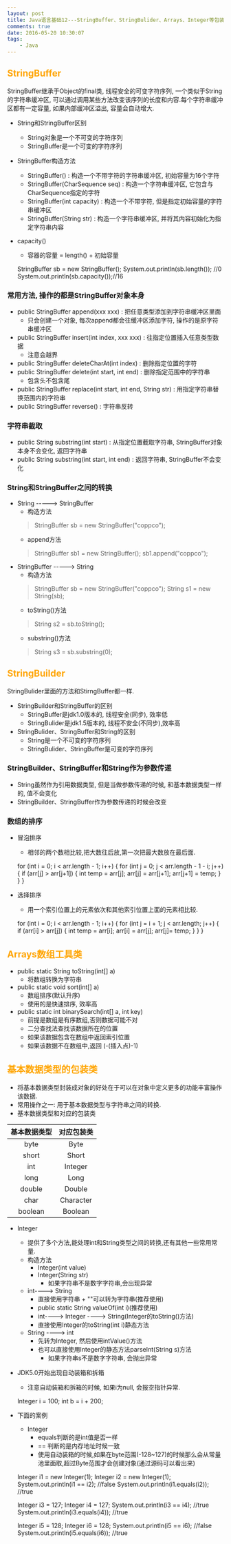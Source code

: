 ```yaml
---
layout: post
title: Java语言基础12---StringBuffer、StringBulider、Arrays、Integer等包装类
comments: true
date: 2016-05-20 10:30:07
tags:
	- Java
---
```



## <font color=orange>StringBuffer</font>
StringBuffer继承于Object的final类, 线程安全的可变字符序列, 一个类似于String的字符串缓冲区, 可以通过调用某些方法改变该序列的长度和内容.每个字符串缓冲区都有一定容量, 如果内部缓冲区溢出, 容量会自动增大.

<!--more-->

* String和StringBuffer区别
	* String对象是一个不可变的字符序列
	* StringBuffer是一个可变的字符序列
* StringBuffer构造方法
	* StringBuffer() : 构造一个不带字符的字符串缓冲区, 初始容量为16个字符
	* StringBuffer(CharSequence seq) : 构造一个字符串缓冲区, 它包含与CharSequence指定的字符
	* StringBuffer(int capacity) : 构造一个不带字符, 但是指定初始容量的字符串缓冲区
	* StringBuffer(String str) : 构造一个字符串缓冲区, 并将其内容初始化为指定字符串内容
* capacity()
	* 容器的容量 = length() + 初始容量


	StringBuffer sb = new StringBuffer();
	System.out.println(sb.length());  //0
	System.out.println(sb.capacity());//16

### 常用方法, 操作的都是StringBuffer对象本身
* public StringBuffer append(xxx xxx) : 把任意类型添加到字符串缓冲区里面
	* 只会创建一个对象, 每次append都会往缓冲区添加字符, 操作的是原字符串缓冲区
* public StringBuffer insert(int index, xxx xxx) : 往指定位置插入任意类型数据
	* 注意会越界
* public StringBuffer deleteCharAt(int index) : 删除指定位置的字符
* public StringBuffer delete(int start, int end) : 删除指定范围中的字符串
	* 包含头不包含尾
* public StringBuffer replace(int start, int end, String str) : 用指定字符串替换范围内的字符串
* public StringBuffer reverse() : 字符串反转

### 字符串截取
* public String substring(int start) : 从指定位置截取字符串, StringBuffer对象本身不会变化, 返回字符串
* public String substring(int start, int end) : 返回字符串, StringBuffer不会变化

### String和StringBuffer之间的转换
* String -----> StringBuffer
	* 构造方法
	>	StringBuffer sb = new StringBuffer("coppco");
	* append方法
	>	StringBuffer sb1 = new StringBuffer();
		sb1.append("coppco");
* StringBuffer -----> String
	* 构造方法
	>	StringBuffer sb = new StringBuffer("coppco");
		String s1 = new String(sb);
	* toString()方法
	>	String s2 = sb.toString();
	* substring()方法
	>	String s3 = sb.substring(0);

## <font color=orange>StringBuilder</font>
StringBulider里面的方法和StirngBuffer都一样.

* StringBuilder和StringBuffer的区别
	* StringBuffer是jdk1.0版本的, 线程安全(同步), 效率低
	* StringBulider是jdk1.5版本的, 线程不安全(不同步),效率高
* StringBulider、StringBuffer和String的区别
	* String是一个不可变的字符序列
	* StringBulider、StringBuffer是可变的字符序列

### StringBuilder、StringBuffer和String作为参数传递
* String虽然作为引用数据类型, 但是当做参数传递的时候, 和基本数据类型一样的, 值不会变化
* StringBuilder、StringBuffer作为参数传递的时候会改变

### 数组的排序
*	冒泡排序
	* 相邻的两个数相比较,把大数往后放,第一次把最大数放在最后面.


	for (int i = 0; i < arr.length - 1; i++) {
			for (int j = 0; j < arr.length - 1 - i; j++) {
				if (arr[j] > arr[j+1]) {
					int temp = arr[j];
					arr[j] = arr[j+1];
					arr[j+1] = temp;
				}
			}
		}

* 选择排序
	* 用一个索引位置上的元素依次和其他索引位置上面的元素相比较.


	for (int i = 0; i < arr.length - 1; i++) {
			for (int j = i + 1; j < arr.length; j++) {
				if (arr[i] > arr[j]) {
					int temp = arr[i];
					arr[i] = arr[j];
					arr[j]= temp;
				}
			}
		}


## <font color=orange>Arrays数组工具类</font>
* public static String toString(int[] a)
	* 将数组转换为字符串
* public static void sort(int[] a)
	* 数组排序(默认升序)
	* 使用的是快速排序, 效率高
* public static int binarySearch(int[] a, int key)
	* 前提是数组是有序数组,否则数据可能不对
	* 二分查找法查找该数据所在的位置
	* 如果该数据包含在数组中返回索引位置
	* 如果该数据不在数组中,返回  (-(插入点)-1)

## <font color=orange>基本数据类型的包装类</font>
* 将基本数据类型封装成对象的好处在于可以在对象中定义更多的功能丰富操作该数据.
* 常用操作之一: 用于基本数据类型与字符串之间的转换.
* 基本数据类型和对应的包装类

|基本数据类型|对应包装类|
|:---:|:---:|
|byte|Byte|
|short|Short|
|int|Integer|
|long|Long|
|double|Double|
|char|Character|
|boolean|Boolean|

* Integer
	* 提供了多个方法,能处理int和String类型之间的转换,还有其他一些常用常量.
	* 构造方法
		* Integer(int value) 
		* Integer(String str)
			* 如果字符串不是数字字符串,会出现异常
	* int----> String
		* 直接使用字符串 + ""可以转为字符串(推荐使用)
		* public static String valueOf(int i)(推荐使用)
		* int----> Integer ----> String(Integer的toString()方法)
		* 直接使用Integer的toString(int i)静态方法
	* String ----> int
		* 先转为Integer, 然后使用intValue()方法
		* 也可以直接使用Integer的静态方法parseInt(String s)方法
			* 如果字符串s不是数字字符串, 会抛出异常
* JDK5.0开始出现自动装箱和拆箱
	* 注意自动装箱和拆箱的时候, 如果i为null, 会报空指针异常.


	Integer i = 100;
	int b = i + 200;

* 下面的案例
	* Integer
		* equals判断的是int值是否一样
		* == 判断的是内存地址时候一致
		* 使用自动装箱的时候,如果在byte范围(-128~127)的时候那么会从常量池里面取,超过Byte范围才会创建对象(通过源码可以看出来)

	Integer i1 = new Integer(1);
	Integer i2 = new Integer(1);
	System.out.println(i1 == i2);  //false
	System.out.println(i1.equals(i2)); //true

	Integer i3 = 127;
	Integer i4 = 127;
	System.out.println(i3 == i4);  //true
	System.out.println(i3.equals(i4)); //true

	Integer i5 = 128;
	Integer i6 = 128;
	System.out.println(i5 == i6);  //false
	System.out.println(i5.equals(i6)); //true

	
